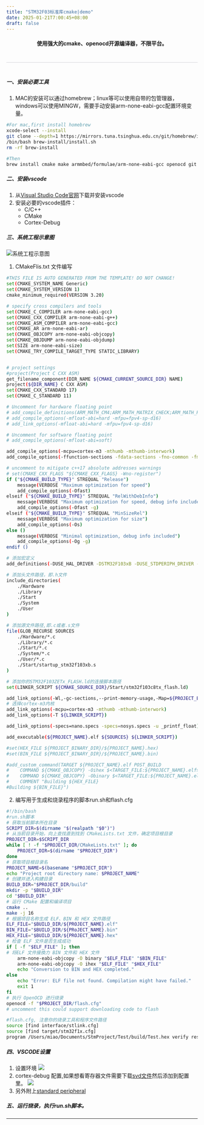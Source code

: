```yaml
---
title: "STM32F03标准库cmake|demo"
date: 2025-01-21T7:00:45+08:00
draft: false
---
```


<style>
.apple-divider {
    border: none;
    height: 1px;
    background: #d2d2d7;
    margin: 2.5rem auto;
    max-width: 1008px;
}
</style> 

#### <div style="text-align: center;"> 使用强大的cmake、openocd开源编译器，不限平台。</div>
<hr class="apple-divider">

##### 一、安装必要工具 
1. MAC的安装可以通过homebrew；linux等可以使用自带的包管理器，windows可以使用MINGW，需要手动安装arm-none-eabi-gcc配置环境变量。
```bash
#For mac,first install homebrew 
xcode-select --install 
git clone --depth=1 https://mirrors.tuna.tsinghua.edu.cn/git/homebrew/install.git brew-install
/bin/bash brew-install/install.sh
rm -rf brew-install
```
```bash
#Then
brew install cmake make armmbed/formulae/arm-none-eabi-gcc openocd git 
```
##### 二、安装vscode
1. 从[Visual Studio Code官网](https://code.visualstudio.com/)下载并安装vscode
2. 安装必要的vscode插件：
    - C/C++
    - CMake
    - Cortex-Debug
##### 三、系统工程示意图
![系统工程示意图](/content/posts/适用于STM32F103标准库的cmake交叉编译demo工程/images/q.jpg)
1. CMakeFlis.txt 文件编写
```bash
#THIS FILE IS AUTO GENERATED FROM THE TEMPLATE! DO NOT CHANGE!
set(CMAKE_SYSTEM_NAME Generic)
set(CMAKE_SYSTEM_VERSION 1)
cmake_minimum_required(VERSION 3.20)

# specify cross compilers and tools
set(CMAKE_C_COMPILER arm-none-eabi-gcc)
set(CMAKE_CXX_COMPILER arm-none-eabi-g++)
set(CMAKE_ASM_COMPILER arm-none-eabi-gcc)
set(CMAKE_AR arm-none-eabi-ar)
set(CMAKE_OBJCOPY arm-none-eabi-objcopy)
set(CMAKE_OBJDUMP arm-none-eabi-objdump)
set(SIZE arm-none-eabi-size)
set(CMAKE_TRY_COMPILE_TARGET_TYPE STATIC_LIBRARY)


# project settings
#project(Project C CXX ASM)
get_filename_component(DIR_NAME ${CMAKE_CURRENT_SOURCE_DIR} NAME)
project(${DIR_NAME} C CXX ASM)
set(CMAKE_CXX_STANDARD 17)
set(CMAKE_C_STANDARD 11)

# Uncomment for hardware floating point
# add_compile_definitions(ARM_MATH_CM4;ARM_MATH_MATRIX_CHECK;ARM_MATH_ROUNDING)
# add_compile_options(-mfloat-abi=hard -mfpu=fpv4-sp-d16)
# add_link_options(-mfloat-abi=hard -mfpu=fpv4-sp-d16)

# Uncomment for software floating point
# add_compile_options(-mfloat-abi=soft)

add_compile_options(-mcpu=cortex-m3 -mthumb -mthumb-interwork)
add_compile_options(-ffunction-sections -fdata-sections -fno-common -fmessage-length=0)

# uncomment to mitigate c++17 absolute addresses warnings
# set(CMAKE_CXX_FLAGS "${CMAKE_CXX_FLAGS} -Wno-register")
if ("${CMAKE_BUILD_TYPE}" STREQUAL "Release")
    message(VERBOSE "Maximum optimization for speed")
    add_compile_options(-Ofast)
elseif ("${CMAKE_BUILD_TYPE}" STREQUAL "RelWithDebInfo")
    message(VERBOSE "Maximum optimization for speed, debug info included")
    add_compile_options(-Ofast -g)
elseif ("${CMAKE_BUILD_TYPE}" STREQUAL "MinSizeRel")
    message(VERBOSE "Maximum optimization for size")
    add_compile_options(-Os)
else ()
    message(VERBOSE "Minimal optimization, debug info included")
    add_compile_options(-Og -g)
endif ()

# 添加宏定义
add_definitions(-DUSE_HAL_DRIVER -DSTM32F103xB -DUSE_STDPERIPH_DRIVER -DSTM32F10X_MD)

# 添加头文件路径，即.h文件
include_directories(
    ./Hardware 
    ./Library 
    ./Start 
    ./System 
    ./User
)

# 添加源文件路径,即.c或者.s文件
file(GLOB_RECURSE SOURCES 
    ./Hardware/*.c
    ./Library/*.c
    ./Start/*.c
    ./System/*.c
    ./User/*.c
    ./Start/startup_stm32f103xb.s
)

# 添加你的STM32F103ZETx_FLASH.ld的连接脚本路径
set(LINKER_SCRIPT ${CMAKE_SOURCE_DIR}/Start/stm32f103c8tx_flash.ld)

add_link_options(-Wl,-gc-sections,--print-memory-usage,-Map=${PROJECT_BINARY_DIR}/${PROJECT_NAME}.map)
# 选择cortex-m3内核
add_link_options(-mcpu=cortex-m3 -mthumb -mthumb-interwork)
add_link_options(-T ${LINKER_SCRIPT})

add_link_options(-specs=nano.specs -specs=nosys.specs -u _printf_float)

add_executable(${PROJECT_NAME}.elf ${SOURCES} ${LINKER_SCRIPT})

#set(HEX_FILE ${PROJECT_BINARY_DIR}/${PROJECT_NAME}.hex)
#set(BIN_FILE ${PROJECT_BINARY_DIR}/${PROJECT_NAME}.bin)

#add_custom_command(TARGET ${PROJECT_NAME}.elf POST_BUILD
#    COMMAND ${CMAKE_OBJCOPY} -Oihex $<TARGET_FILE:${PROJECT_NAME}.elf> ${HEX_FILE}
#    COMMAND ${CMAKE_OBJCOPY} -Obinary $<TARGET_FILE:${PROJECT_NAME}.elf> ${BIN_FILE}
#    COMMENT "Building ${HEX_FILE}
#Building ${BIN_FILE}")

```
2. 编写用于生成和烧录程序的脚本run.sh和flash.cfg
```bash
#!/bin/bash
#run.sh脚本
# 获取当前脚本所在目录
SCRIPT_DIR=$(dirname "$(realpath "$0")")
# 从当前目录开始，向上查找直到找到 CMakeLists.txt 文件，确定项目根目录
PROJECT_DIR=$SCRIPT_DIR
while [ ! -f "$PROJECT_DIR/CMakeLists.txt" ]; do
    PROJECT_DIR=$(dirname "$PROJECT_DIR")
done
# 获取项目根目录名
PROJECT_NAME=$(basename "$PROJECT_DIR")
echo "Project root directory name: $PROJECT_NAME"
# 创建并进入构建目录
BUILD_DIR="$PROJECT_DIR/build"
mkdir -p "$BUILD_DIR"
cd "$BUILD_DIR"
# 运行 CMake 配置和编译项目
cmake ..
make -j 16
# 根据项目名称生成 ELF、BIN 和 HEX 文件路径
ELF_FILE="$BUILD_DIR/${PROJECT_NAME}.elf"
BIN_FILE="$BUILD_DIR/${PRoJECT_NAME}.bin"
HEX_FILE="$BUILD_DIR/${PROJECT_NAME}.hex"
# 检查 ELF 文件是否生成成功
if [ -f "$ELF_FILE" ]; then
# 将ELF 文件接換力 BIN 文件和 HEX 文件
    arm-none-eabi-objcopy -O binary "$ELF_FILE" "$BIN_FILE" 
    arm-none-eabi-objcopy -O ihex "$ELF_FILE" "$HEX_FILE"
    echo "Conversion to BIN and HEX completed."
else
    echo "Error: ELF file not found. Compilation might have failed."
    exit 1
fi
# 执行 OpenOCD 进行烧录
openocd -f "$PROJECT_DIR/flash.cfg"
# uncomment this could support downloading code to flash
```
```bash
#flash.cfg, 注意你的烧录工具和程序文件路径
source [find interface/stlink.cfg]
source [find target/stm32f1x.cfg]
program /Users/miao/Documents/StmProject/Test/build/Test.hex verify reset exit
```
##### 四、VSCODE设置
1. 设置环境
![](/content/适用于STM32F103标准库的cmake交叉编译demo工程/images/vscode.webp)
2. cortex-debug 配置,如果想看寄存器文件需要下载[svd文件](https://www.st.com/content/st_com/en/search.html#)然后添加到配置里。
![](/content/适用于STM32F103标准库的cmake交叉编译demo工程/images/debug.webp)
1. 另外附上[standard peripheral](https://www.st.com/content/st_com/en/search.html#q=%20standard%20peripheral%20library-t=tools-page=1)
##### 五、运行烧录，执行run.sh脚本。

<hr class="apple-dvirider">